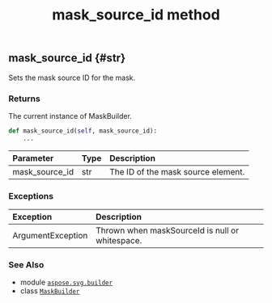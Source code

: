 ﻿---
title: mask_source_id method
second_title: Aspose.SVG for Python via .NET API References
description: 
type: docs
weight: 70
url: /python-net/aspose.svg.builder/maskbuilder/mask_source_id/
is_root: false
---

## mask_source_id {#str}

Sets the mask source ID for the mask.


### Returns 


The current instance of MaskBuilder.


```python
def mask_source_id(self, mask_source_id):
    ...
```


| Parameter | Type | Description |
| :- | :- | :- |
| mask_source_id | str | The ID of the mask source element. |
### Exceptions
| Exception | Description |
| :- | :- |
| ArgumentException | Thrown when maskSourceId is null or whitespace. |





### See Also
* module [`aspose.svg.builder`](../../)
* class [`MaskBuilder`](/svg/python-net/aspose.svg.builder/maskbuilder)

